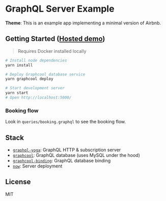 # GraphQL Server Example

**Theme**: This is an example app implementing a minimal version of Airbnb.

## Getting Started ([Hosted demo](https://airbnb.now.sh))

> Requires Docker installed locally

```sh
# Install node dependencies
yarn install

# Deploy Graphcool database service
yarn graphcool deploy

# Start development server
yarn start
# Open http://localhost:5000/
```

### Booking flow
Look in `queries/booking.graphql` to see the booking flow.

## Stack

* [`graphql-yoga`](https://github.com/graphcool/graphql-yoga): GraphQL HTTP & subscription server
* [`graphcool`](https://github.com/graphcool/framework): GraphQL database (uses MySQL under the hood)
* [`graphcool-binding`](https://github.com/graphcool/graphcool-binding): GraphQL database binding
* [`now`](https://zeit.co/now): Server deployment

## License
MIT
